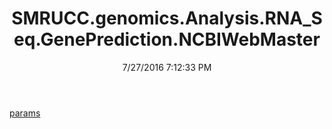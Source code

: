 ﻿---
title: SMRUCC.genomics.Analysis.RNA_Seq.GenePrediction.NCBIWebMaster
date: 7/27/2016 7:12:33 PM
---

[params](T-SMRUCC.genomics.Analysis.RNA_Seq.GenePrediction.NCBIWebMaster.params.html)
